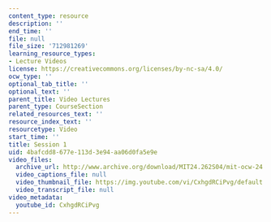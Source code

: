 ```yaml
---
content_type: resource
description: ''
end_time: ''
file: null
file_size: '712981269'
learning_resource_types:
- Lecture Videos
license: https://creativecommons.org/licenses/by-nc-sa/4.0/
ocw_type: ''
optional_tab_title: ''
optional_text: ''
parent_title: Video Lectures
parent_type: CourseSection
related_resources_text: ''
resource_index_text: ''
resourcetype: Video
start_time: ''
title: Session 1
uid: 4bafcdd8-677e-113d-3e94-aa06d0fa5e9e
video_files:
  archive_url: http://www.archive.org/download/MIT24.262S04/mit-ocw-24.262-singer-03feb2004-220k.mp4
  video_captions_file: null
  video_thumbnail_file: https://img.youtube.com/vi/CxhgdRCiPvg/default.jpg
  video_transcript_file: null
video_metadata:
  youtube_id: CxhgdRCiPvg
---
```

